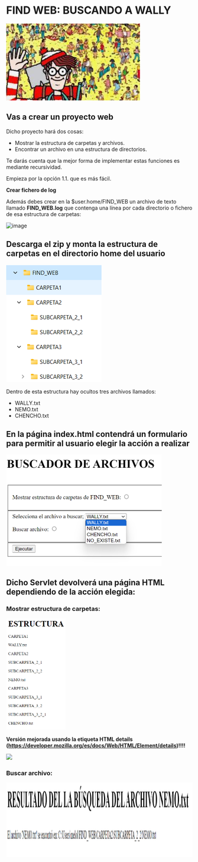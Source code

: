 # FIND WEB: BUSCANDO A WALLY

![alt text](image.png)

## Vas a crear un proyecto web 

Dicho proyecto hará dos cosas:
- Mostrar la estructura de carpetas y archivos.
- Encontrar un archivo en una estructura de directorios.

Te darás cuenta que la mejor forma de implementar estas funciones es mediante recursividad.

Empieza por la opción 1.1. que es más fácil.

**Crear fichero de log**

Además debes crear en la $user.home/FIND_WEB un archivo de texto llamado **FIND_WEB.log** que contenga una línea por cada directorio o fichero de esa estructura de carpetas:

![image](https://github.com/profeMelola/Programacion-07-2023-24/assets/91023374/02cb1430-4827-4186-9613-65558f5d467a)


## Descarga el zip y monta la estructura de carpetas en el directorio home del usuario

![alt text](image-1.png)

Dentro de esta estructura hay ocultos tres archivos llamados:
- WALLY.txt
- NEMO.txt
- CHENCHO.txt


## En la página index.html contendrá un formulario para permitir al usuario elegir la acción a realizar

<img src="image-2.png" height="300px"/>

## Dicho Servlet devolverá una página HTML dependiendo de la acción elegida:

### Mostrar estructura de carpetas:

<img src="image-3.png" height="300px"/>

**Versión mejorada usando la etiqueta HTML details (https://developer.mozilla.org/es/docs/Web/HTML/Element/details)!!!!**

<img src="https://github.com/profeMelola/Programacion-07-2023-24/assets/91023374/d97de112-3172-4407-a0d3-321dbe25e44a" height="300px"/>

### Buscar archivo:
<img src="image-4.png" height="200px"/>
